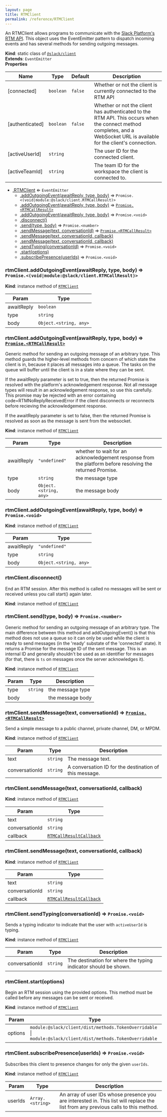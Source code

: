 ```yaml
---
layout: page
title: RTMClient
permalink: /reference/RTMClient
---
```

An RTMClient allows programs to communicate with the [Slack Platform's RTM API](https://api.slack.com/rtm).
This object uses the EventEmitter pattern to dispatch incoming events and has several methods for sending outgoing
messages.

**Kind**: static class of [<code>@slack/client</code>](#module_@slack/client)  
**Extends**: <code>EventEmitter</code>  
**Properties**

| Name | Type | Default | Description |
| --- | --- | --- | --- |
| [connected] | <code>boolean</code> | <code>false</code> | Whether or not the client is currently connected to the RTM API |
| [authenticated] | <code>boolean</code> | <code>false</code> | Whether or not the client has authenticated to the RTM API. This occurs when the connect method completes, and a WebSocket URL is available for the client's connection. |
| [activeUserId] | <code>string</code> |  | The user ID for the connected client. |
| [activeTeamId] | <code>string</code> |  | The team ID for the workspace the client is connected to. |


* [.RTMClient](#module_@slack/client.RTMClient) ⇐ <code>EventEmitter</code>
    * [.addOutgoingEvent(awaitReply, type, body)](#module_@slack/client.RTMClient+addOutgoingEvent) ⇒ <code>Promise.&lt;(void\|module:@slack/client.RTMCallResult)&gt;</code>
    * [.addOutgoingEvent(awaitReply, type, body)](#module_@slack/client.RTMClient+addOutgoingEvent) ⇒ [<code>Promise.&lt;RTMCallResult&gt;</code>](#module_@slack/client.RTMCallResult)
    * [.addOutgoingEvent(awaitReply, type, body)](#module_@slack/client.RTMClient+addOutgoingEvent) ⇒ <code>Promise.&lt;void&gt;</code>
    * [.disconnect()](#module_@slack/client.RTMClient+disconnect)
    * [.send(type, body)](#module_@slack/client.RTMClient+send) ⇒ <code>Promise.&lt;number&gt;</code>
    * [.sendMessage(text, conversationId)](#module_@slack/client.RTMClient+sendMessage) ⇒ [<code>Promise.&lt;RTMCallResult&gt;</code>](#module_@slack/client.RTMCallResult)
    * [.sendMessage(text, conversationId, callback)](#module_@slack/client.RTMClient+sendMessage)
    * [.sendMessage(text, conversationId, callback)](#module_@slack/client.RTMClient+sendMessage)
    * [.sendTyping(conversationId)](#module_@slack/client.RTMClient+sendTyping) ⇒ <code>Promise.&lt;void&gt;</code>
    * [.start(options)](#module_@slack/client.RTMClient+start)
    * [.subscribePresence(userIds)](#module_@slack/client.RTMClient+subscribePresence) ⇒ <code>Promise.&lt;void&gt;</code>

<a name="module_@slack/client.RTMClient+addOutgoingEvent"></a>

### rtmClient.addOutgoingEvent(awaitReply, type, body) ⇒ <code>Promise.&lt;(void\|module:@slack/client.RTMCallResult)&gt;</code>
**Kind**: instance method of [<code>RTMClient</code>](#module_@slack/client.RTMClient)  

| Param | Type |
| --- | --- |
| awaitReply | <code>boolean</code> | 
| type | <code>string</code> | 
| body | <code>Object.&lt;string, any&gt;</code> | 

<a name="module_@slack/client.RTMClient+addOutgoingEvent"></a>

### rtmClient.addOutgoingEvent(awaitReply, type, body) ⇒ [<code>Promise.&lt;RTMCallResult&gt;</code>](#module_@slack/client.RTMCallResult)
Generic method for sending an outgoing message of an arbitrary type. This method guards the higher-level methods
from concern of which state the client is in, because it places all messages into a queue. The tasks on the queue
will buffer until the client is in a state where they can be sent.

If the awaitReply parameter is set to true, then the returned Promise is resolved with the platform's
acknowledgement response. Not all message types will result in an acknowledgement response, so use this carefully.
This promise may be rejected with an error containing code=RTMNoReplyReceivedError if the client disconnects or
reconnects before recieving the acknowledgement response.

If the awaitReply parameter is set to false, then the returned Promise is resolved as soon as the message is sent
from the websocket.

**Kind**: instance method of [<code>RTMClient</code>](#module_@slack/client.RTMClient)  

| Param | Type | Description |
| --- | --- | --- |
| awaitReply | <code>&quot;undefined&quot;</code> | whether to wait for an acknowledgement response from the platform before resolving the returned Promise. |
| type | <code>string</code> | the message type |
| body | <code>Object.&lt;string, any&gt;</code> | the message body |

<a name="module_@slack/client.RTMClient+addOutgoingEvent"></a>

### rtmClient.addOutgoingEvent(awaitReply, type, body) ⇒ <code>Promise.&lt;void&gt;</code>
**Kind**: instance method of [<code>RTMClient</code>](#module_@slack/client.RTMClient)  

| Param | Type |
| --- | --- |
| awaitReply | <code>&quot;undefined&quot;</code> | 
| type | <code>string</code> | 
| body | <code>Object.&lt;string, any&gt;</code> | 

<a name="module_@slack/client.RTMClient+disconnect"></a>

### rtmClient.disconnect()
End an RTM session. After this method is called no messages will be sent or received unless you call
start() again later.

**Kind**: instance method of [<code>RTMClient</code>](#module_@slack/client.RTMClient)  
<a name="module_@slack/client.RTMClient+send"></a>

### rtmClient.send(type, body) ⇒ <code>Promise.&lt;number&gt;</code>
Generic method for sending an outgoing message of an arbitrary type. The main difference between this method and
addOutgoingEvent() is that this method does not use a queue so it can only be used while the client is ready
to send messages (in the 'ready' substate of the 'connected' state). It returns a Promise for the message ID of the
sent message. This is an internal ID and generally shouldn't be used as an identifier for messages (for that,
there is `ts` on messages once the server acknowledges it).

**Kind**: instance method of [<code>RTMClient</code>](#module_@slack/client.RTMClient)  

| Param | Type | Description |
| --- | --- | --- |
| type | <code>string</code> | the message type |
| body |  | the message body |

<a name="module_@slack/client.RTMClient+sendMessage"></a>

### rtmClient.sendMessage(text, conversationId) ⇒ [<code>Promise.&lt;RTMCallResult&gt;</code>](#module_@slack/client.RTMCallResult)
Send a simple message to a public channel, private channel, DM, or MPDM.

**Kind**: instance method of [<code>RTMClient</code>](#module_@slack/client.RTMClient)  

| Param | Type | Description |
| --- | --- | --- |
| text | <code>string</code> | The message text. |
| conversationId | <code>string</code> | A conversation ID for the destination of this message. |

<a name="module_@slack/client.RTMClient+sendMessage"></a>

### rtmClient.sendMessage(text, conversationId, callback)
**Kind**: instance method of [<code>RTMClient</code>](#module_@slack/client.RTMClient)  

| Param | Type |
| --- | --- |
| text | <code>string</code> | 
| conversationId | <code>string</code> | 
| callback | [<code>RTMCallResultCallback</code>](#module_@slack/client.RTMCallResultCallback) | 

<a name="module_@slack/client.RTMClient+sendMessage"></a>

### rtmClient.sendMessage(text, conversationId, callback)
**Kind**: instance method of [<code>RTMClient</code>](#module_@slack/client.RTMClient)  

| Param | Type |
| --- | --- |
| text | <code>string</code> | 
| conversationId | <code>string</code> | 
| callback | [<code>RTMCallResultCallback</code>](#module_@slack/client.RTMCallResultCallback) | 

<a name="module_@slack/client.RTMClient+sendTyping"></a>

### rtmClient.sendTyping(conversationId) ⇒ <code>Promise.&lt;void&gt;</code>
Sends a typing indicator to indicate that the user with `activeUserId` is typing.

**Kind**: instance method of [<code>RTMClient</code>](#module_@slack/client.RTMClient)  

| Param | Type | Description |
| --- | --- | --- |
| conversationId | <code>string</code> | The destination for where the typing indicator should be shown. |

<a name="module_@slack/client.RTMClient+start"></a>

### rtmClient.start(options)
Begin an RTM session using the provided options. This method must be called before any messages can
be sent or received.

**Kind**: instance method of [<code>RTMClient</code>](#module_@slack/client.RTMClient)  

| Param | Type |
| --- | --- |
| options | <code>module:@slack/client/dist/methods.TokenOverridable</code> \| <code>module:@slack/client/dist/methods.TokenOverridable</code> | 

<a name="module_@slack/client.RTMClient+subscribePresence"></a>

### rtmClient.subscribePresence(userIds) ⇒ <code>Promise.&lt;void&gt;</code>
Subscribes this client to presence changes for only the given `userIds`.

**Kind**: instance method of [<code>RTMClient</code>](#module_@slack/client.RTMClient)  

| Param | Type | Description |
| --- | --- | --- |
| userIds | <code>Array.&lt;string&gt;</code> | An array of user IDs whose presence you are interested in. This list will replace the list from any previous calls to this method. |

